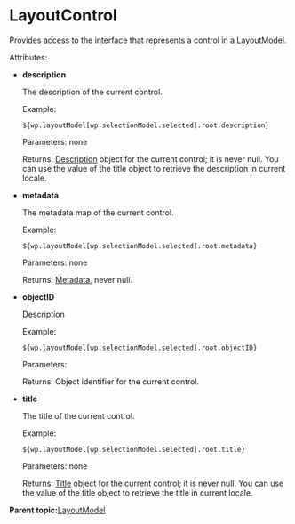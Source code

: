 # LayoutControl 

Provides access to the interface that represents a control in a LayoutModel.

Attributes:

-   **description**

    The description of the current control.

    Example:

    ```
    ${wp.layoutModel[wp.selectionModel.selected].root.description}
    ```

    Parameters: none

    Returns: [Description](themeopt_el_bean_description.md) object for the current control; it is never null. You can use the value of the title object to retrieve the description in current locale.

-   **metadata**

    The metadata map of the current control.

    Example:

    ```
    ${wp.layoutModel[wp.selectionModel.selected].root.metadata}
    ```

    Parameters: none

    Returns: [Metadata](themeopt_el_bean_meta.md), never null.

-   **objectID**

    Description

    Example:

    ```
    ${wp.layoutModel[wp.selectionModel.selected].root.objectID}
    ```

    Parameters:

    Returns: Object identifier for the current control.

-   **title**

    The title of the current control.

    Example:

    ```
    ${wp.layoutModel[wp.selectionModel.selected].root.title}
    ```

    Parameters: none

    Returns: [Title](themeopt_el_bean_title.md) object for the current control; it is never null. You can use the value of the title object to retrieve the title in current locale.


**Parent topic:**[LayoutModel ](../dev-theme/themeopt_el_bean_lay_model.md)

